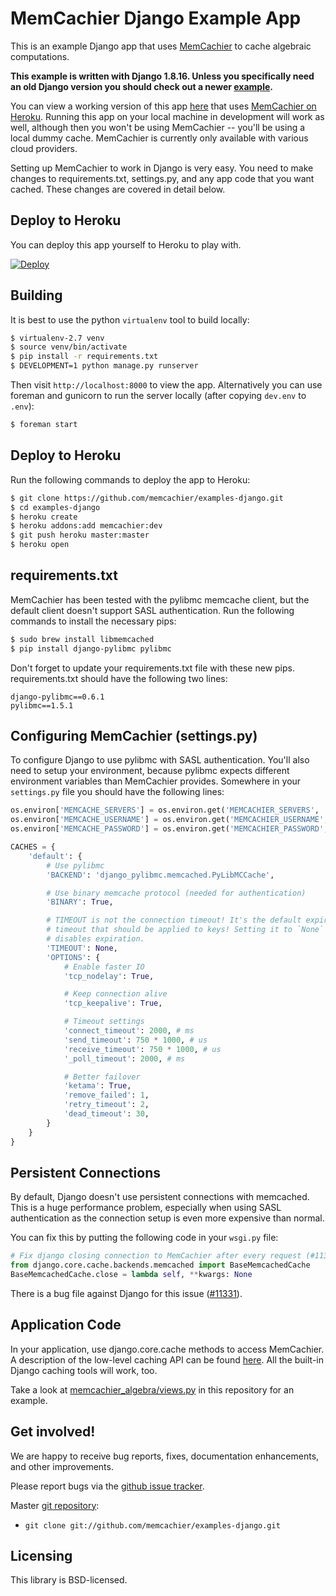 # MemCachier Django Example App

This is an example Django app that uses
[MemCachier](http://www.memcachier.com) to cache algebraic
computations. 

**This example is written with Django 1.8.16. Unless you specifically
need an old Django version you should check out a newer 
[example](https://github.com/memcachier/examples-django-tasklist).**

You can view a working version of this app
[here](http://memcachier-examples-django.herokuapp.com) that uses
[MemCachier on Heroku](https://addons.heroku.com/memcachier).
Running this app on your local machine in development will work as
well, although then you won't be using MemCachier -- you'll be using a
local dummy cache. MemCachier is currently only available with various
cloud providers.

Setting up MemCachier to work in Django is very easy. You need to
make changes to requirements.txt, settings.py, and any app code that
you want cached. These changes are covered in detail below.

## Deploy to Heroku

You can deploy this app yourself to Heroku to play with.

[![Deploy](https://www.herokucdn.com/deploy/button.png)](https://heroku.com/deploy)

## Building

It is best to use the python `virtualenv` tool to build locally:

```sh
$ virtualenv-2.7 venv
$ source venv/bin/activate
$ pip install -r requirements.txt
$ DEVELOPMENT=1 python manage.py runserver
```

Then visit `http://localhost:8000` to view the app. Alternatively you
can use foreman and gunicorn to run the server locally (after copying
`dev.env` to `.env`):

```sh
$ foreman start
```

## Deploy to Heroku

Run the following commands to deploy the app to Heroku:

```sh
$ git clone https://github.com/memcachier/examples-django.git
$ cd examples-django
$ heroku create
$ heroku addons:add memcachier:dev
$ git push heroku master:master
$ heroku open
```

## requirements.txt

MemCachier has been tested with the pylibmc memcache client, but the
default client doesn't support SASL authentication. Run the following
commands to install the necessary pips:

```sh
$ sudo brew install libmemcached
$ pip install django-pylibmc pylibmc
```

Don't forget to update your requirements.txt file with these new pips.
requirements.txt should have the following two lines:

```
django-pylibmc==0.6.1
pylibmc==1.5.1
```

## Configuring MemCachier (settings.py)

To configure Django to use pylibmc with SASL authentication. You'll also need
to setup your environment, because pylibmc expects different environment
variables than MemCachier provides. Somewhere in your `settings.py` file you
should have the following lines:

```python
os.environ['MEMCACHE_SERVERS'] = os.environ.get('MEMCACHIER_SERVERS', '').replace(',', ';')
os.environ['MEMCACHE_USERNAME'] = os.environ.get('MEMCACHIER_USERNAME', '')
os.environ['MEMCACHE_PASSWORD'] = os.environ.get('MEMCACHIER_PASSWORD', '')

CACHES = {
    'default': {
        # Use pylibmc
        'BACKEND': 'django_pylibmc.memcached.PyLibMCCache',

        # Use binary memcache protocol (needed for authentication)
        'BINARY': True,

        # TIMEOUT is not the connection timeout! It's the default expiration
        # timeout that should be applied to keys! Setting it to `None`
        # disables expiration.
        'TIMEOUT': None,
        'OPTIONS': {
            # Enable faster IO
            'tcp_nodelay': True,

            # Keep connection alive
            'tcp_keepalive': True,

            # Timeout settings
            'connect_timeout': 2000, # ms
            'send_timeout': 750 * 1000, # us
            'receive_timeout': 750 * 1000, # us
            '_poll_timeout': 2000, # ms

            # Better failover
            'ketama': True,
            'remove_failed': 1,
            'retry_timeout': 2,
            'dead_timeout': 30,
        }
    }
}
```

## Persistent Connections

By default, Django doesn't use persistent connections with memcached. This is a
huge performance problem, especially when using SASL authentication as the
connection setup is even more expensive than normal.

You can fix this by putting the following code in your `wsgi.py` file:

```python
# Fix django closing connection to MemCachier after every request (#11331)
from django.core.cache.backends.memcached import BaseMemcachedCache
BaseMemcachedCache.close = lambda self, **kwargs: None
```

There is a bug file against Django for this issue
([#11331](https://code.djangoproject.com/ticket/11331)).

## Application Code

In your application, use django.core.cache methods to access
MemCachier. A description of the low-level caching API can be found
[here](https://docs.djangoproject.com/en/1.8/topics/cache/#the-low-level-cache-api).
All the built-in Django caching tools will work, too.

Take a look at
[memcachier_algebra/views.py](https://github.com/memcachier/examples-django/blob/master/memcachier_algebra/views.py)
in this repository for an example.

## Get involved!

We are happy to receive bug reports, fixes, documentation enhancements,
and other improvements.

Please report bugs via the
[github issue tracker](http://github.com/memcachier/examples-django/issues).

Master [git repository](http://github.com/memcachier/examples-django):

* `git clone git://github.com/memcachier/examples-django.git`

## Licensing

This library is BSD-licensed.
